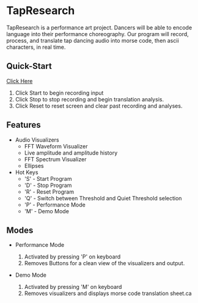 # TapResearch

TapResearch is a performance art project. Dancers will be able to encode language into their performance choreography. Our program will record, process, and translate tap dancing audio into morse code, then ascii characters, in real time.

Quick-Start
-----------
[Click Here](https://devonkay223.github.io/TapResearch)
1. Click Start to begin recording input
2. Click Stop to stop recording and begin translation analysis.
3. Click Reset to reset screen and clear past recording and analyses.

Features
--------
* Audio Visualizers
  - FFT Waveform Visualizer 
  - Live amplitude and amplitude history
  - FFT Spectrum Visualizer
  - Ellipses 
* Hot Keys
  - 'S' - Start Program
  - 'D' - Stop Program
  - 'R' - Reset Program
  - 'Q' - Switch between Threshold and Quiet Threshold selection
  - 'P' - Performance Mode
  - 'M' - Demo Mode


Modes
-----
* Performance Mode
  1. Activated by pressing 'P' on keyboard
  2. Removes Buttons for a clean view of the visualizers and output.

* Demo Mode
  1. Activated by pressing 'M' on keyboard
  2. Removes visualizers and displays morse code translation sheet.ca
